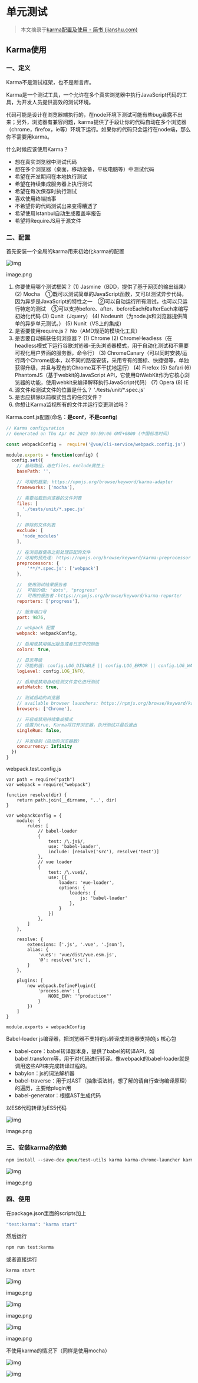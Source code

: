# 单元测试

> 本文摘录于[karma配置及使用 - 简书 (jianshu.com)](https://www.jianshu.com/p/14589450d918)

## Karma使用

### 一、定义

Karma不是测试框架，也不是断言库。

Karma是一个测试工具，一个允许在多个真实浏览器中执行JavaScript代码的工具，为开发人员提供高效的测试环境。

代码可能是设计在浏览器端执行的，在node环境下测试可能有些bug暴露不出来；另外，浏览器有兼容问题，karma提供了手段让你的代码自动在多个浏览器（chrome，firefox，ie等）环境下运行。如果你的代码只会运行在node端，那么你不需要用karma。

什么时候应该使用Karma？

- 想在真实浏览器中测试代码
- 想在多个浏览器（桌面，移动设备，平板电脑等）中测试代码
- 希望在开发期间在本地执行测试
- 希望在持续集成服务器上执行测试
- 希望在每次保存时执行测试
- 喜欢使用终端搞事
- 不希望你的代码测试出来变得糟透了
- 希望使用Istanbul自动生成覆盖率报告
- 希望将RequireJS用于源文件

### 二、配置

首先安装一个全局的karma用来初始化karma的配置

![img](https:////upload-images.jianshu.io/upload_images/1817117-ee925c8b6568c8e4?imageMogr2/auto-orient/strip|imageView2/2/w/692/format/webp)

image.png

1. 你要使用哪个测试框架？
    (1) Jasmine（BDD，提供了基于网页的输出结果）
    (2) Mocha
      ①既可以测试简单的JavaScript函数，又可以测试异步代码，因为异步是JavaScript的特性之一
      ②可以自动运行所有测试，也可以只运行特定的测试
      ③可以支持before、after、beforeEach和afterEach来编写初始化代码
    (3) Qunit（Jquery）
    (4) Nodeunit（为node.js和浏览器提供简单的异步单元测试。）
    (5) Nunit（VS上的集成）
2. 是否要使用require.js？ No（AMD规范的模块化工具）
3. 是否要自动捕获任何浏览器？
    (1) Chrome
    (2) ChromeHeadless（在headless模式下运行谷歌浏览器-无头浏览器模式，用于自动化测试和不需要可视化用户界面的服务器，命令行）
    (3) ChromeCanary（可以同时安装/运行两个Chrome版本，以不同的路径安装，采用专有的图标、快捷键等，单独获得升级，并且与现有的Chrome互不干扰地运行）
    (4) Firefox
    (5) Safari
    (6) PhantomJS（基于webkit的JavaScript API，它使用QtWebKit作为它核心浏览器的功能，使用webkit来编译解释执行JavaScript代码）
    (7) Opera
    (8) IE
4. 源文件和测试文件的位置是什么？ './tests/unit/*.spec.js'
5. 是否应排除以前模式包含的任何文件？
6. 你想让Karma监视所有的文件并运行变更测试吗？

Karma.conf.js配置(命名：**是conf，不是config**)



```jsx
// Karma configuration
// Generated on Thu Apr 04 2019 09:59:06 GMT+0800 (中国标准时间)

const webpackConfig =  require('@vue/cli-service/webpack.config.js')

module.exports = function(config) {
  config.set({
    // 基础路径，用在files，exclude属性上
    basePath: '',

    // 可用的框架: https://npmjs.org/browse/keyword/karma-adapter
    frameworks: ['mocha'],

    // 需要加载到浏览器的文件列表
    files: [
      './tests/unit/*.spec.js'
    ],

    // 排除的文件列表
    exclude: [
      'node_modules'
    ],

    // 在浏览器使用之前处理匹配的文件
    // 可用的预处理: https://npmjs.org/browse/keyword/karma-preprocessor
    preprocessors: {
        '**/*.spec.js': ['webpack']
    },

    //  使用测试结果报告者
    //  可能的值: "dots", "progress"
    //  可用的报告者：https://npmjs.org/browse/keyword/karma-reporter
    reporters: ['progress'],

    // 服务端口号
    port: 9876,

    // webpack 配置
    webpack: webpackConfig,

    // 启用或禁用输出报告或者日志中的颜色
    colors: true,

    // 日志等级
    // 可能的值: config.LOG_DISABLE || config.LOG_ERROR || config.LOG_WARN || config.LOG_INFO || config.LOG_DEBUG
    logLevel: config.LOG_INFO,

    // 启用或禁用自动检测文件变化进行测试
    autoWatch: true,

    // 测试启动的浏览器
    // available browser launchers: https://npmjs.org/browse/keyword/karma-launcher
    browsers: ['Chrome'],

    // 开启或禁用持续集成模式
    // 设置为true, Karma将打开浏览器，执行测试并最后退出
    singleRun: false,

    // 并发级别（启动的浏览器数）
    concurrency: Infinity
  })
}
```

webpack.test.config.js



```tsx
var path = require("path")
var webpack = require("webpack")

function resolve(dir) {
    return path.join(__dirname, '..', dir)
}

var webpackConfig = {
    module: {
        rules: [
            // babel-loader
            {
                test: /\.js$/,
                use: 'babel-loader',
                include: [resolve('src'), resolve('test')]
            },
            // vue loader
            {
                test: /\.vue$/,
                use: [{
                    loader: 'vue-loader',
                    options: {
                        loaders: {
                            js: 'babel-loader'
                        },
                    }
                }]
            },
        ]
    },

    resolve: {
        extensions: ['.js', '.vue', '.json'],
        alias: {
            'vue$': 'vue/dist/vue.esm.js',
            '@': resolve('src'),
        }
    },

    plugins: [
        new webpack.DefinePlugin({
            'process.env': {
                NODE_ENV: '"production"'
            }
        })
    ]
}

module.exports = webpackConfig
```

Babel-loader js编译器，把浏览器不支持的js转译成浏览器支持的js
 核心包

- babel-core：babel转译器本身，提供了babel的转译API，如babel.transform等，用于对代码进行转译。像webpack的babel-loader就是调用这些API来完成转译过程的。
- babylon：js的词法解析器
- babel-traverse：用于对AST（抽象语法树，想了解的请自行查询编译原理）的遍历，主要给plugin用
- babel-generator：根据AST生成代码

以ES6代码转译为ES5代码

![img](https:////upload-images.jianshu.io/upload_images/1817117-8425884e930ad94f?imageMogr2/auto-orient/strip|imageView2/2/w/710/format/webp)

image.png

### 三、安装karma的依赖

```css
npm install --save-dev @vue/test-utils karma karma-chrome-launcher karma-mocha karma-sourcemap-loader karma-spec-reporter karma-webpack mocha
```

![img](https:////upload-images.jianshu.io/upload_images/1817117-c845a96ea1a84ad6?imageMogr2/auto-orient/strip|imageView2/2/w/691/format/webp)

image.png

### 四、使用

在package.json里面的scripts加上



```bash
"test:karma": "karma start"
```

然后运行



```bash
npm run test:karma
```

或者直接运行



```undefined
karma start
```

![img](https:////upload-images.jianshu.io/upload_images/1817117-d21f4858392952f0?imageMogr2/auto-orient/strip|imageView2/2/w/692/format/webp)

image.png



![img](https:////upload-images.jianshu.io/upload_images/1817117-137ad320007405e5?imageMogr2/auto-orient/strip|imageView2/2/w/692/format/webp)

image.png



![img](https:////upload-images.jianshu.io/upload_images/1817117-0f5196b517fa8b09?imageMogr2/auto-orient/strip|imageView2/2/w/692/format/webp)

image.png

不使用karma的情况下（同样是使用mocha）

![img](https:////upload-images.jianshu.io/upload_images/1817117-bf7f43bc2f7227c0?imageMogr2/auto-orient/strip|imageView2/2/w/634/format/webp)



![img](https:////upload-images.jianshu.io/upload_images/1817117-f481982d46b64890?imageMogr2/auto-orient/strip|imageView2/2/w/692/format/webp)

